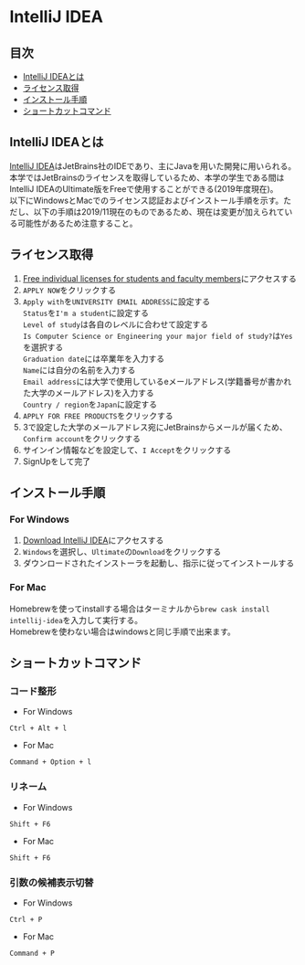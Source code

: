 # IntelliJ IDEA

## 目次

* [IntelliJ IDEAとは](#IntelliJ-IDEAとは)
* [ライセンス取得](#ライセンス取得)
* [インストール手順](#インストール手順)
* [ショートカットコマンド](#ショートカットコマンド)

## IntelliJ IDEAとは

[IntelliJ IDEA](https://www.jetbrains.com/idea/)はJetBrains社のIDEであり、主にJavaを用いた開発に用いられる。<br/>
本学ではJetBrainsのライセンスを取得しているため、本学の学生である間はIntelliJ IDEAのUltimate版をFreeで使用することができる(2019年度現在)。<br/>
以下にWindowsとMacでのライセンス認証およびインストール手順を示す。ただし、以下の手順は2019/11現在のものであるため、現在は変更が加えられている可能性があるため注意すること。

## ライセンス取得

1. [Free individual licenses for students and faculty members](https://www.jetbrains.com/student/)にアクセスする
2. `APPLY NOW`をクリックする
3. `Apply with`を`UNIVERSITY EMAIL ADDRESS`に設定する<br/>
`Status`を`I'm a student`に設定する<br/>
`Level of study`は各自のレベルに合わせて設定する<br/>
`Is Computer Science or Engineering your major field of study?`は`Yes`を選択する<br/>
`Graduation date`には卒業年を入力する<br/>
`Name`には自分の名前を入力する<br/>
`Email address`には大学で使用しているeメールアドレス(学籍番号が書かれた大学のメールアドレス)を入力する<br/>
`Country / region`を`Japan`に設定する
4. `APPLY FOR FREE PRODUCTS`をクリックする
5. 3で設定した大学のメールアドレス宛にJetBrainsからメールが届くため、`Confirm account`をクリックする
6. サインイン情報などを設定して、`I Accept`をクリックする
7. SignUpをして完了

## インストール手順

### For Windows

1. [Download IntelliJ IDEA](https://www.jetbrains.com/idea/download/)にアクセスする
2. `Windows`を選択し、`Ultimate`の`Download`をクリックする
3. ダウンロードされたインストーラを起動し、指示に従ってインストールする

### For Mac

Homebrewを使ってinstallする場合はターミナルから`brew cask install intellij-idea`を入力して実行する。  
Homebrewを使わない場合はwindowsと同じ手順で出来ます。

## ショートカットコマンド

### コード整形

* For Windows

`Ctrl + Alt + l`

* For Mac

`Command + Option + l`

### リネーム

* For Windows

`Shift + F6`

* For Mac

`Shift + F6`

### 引数の候補表示切替

* For Windows

`Ctrl + P`

* For Mac

`Command + P`
